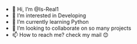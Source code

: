 - 👋 Hi, I’m @Is-Real1
- 👀 I’m interested in Developing
- 🌱 I’m currently learning Python
- 💞️ I’m looking to collaborate on so many projects
- 📫 How to reach me? check my mail 😊

<!---
Is-Real1/Is-Real1 is a ✨ special ✨ repository because its `README.md` (this file) appears on your GitHub profile.
You can click the Preview link to take a look at your changes.
--->
